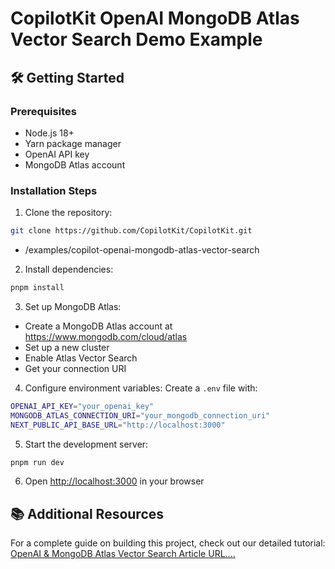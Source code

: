 # CopilotKit OpenAI MongoDB Atlas Vector Search Demo Example

## 🛠️ Getting Started

### Prerequisites

- Node.js 18+
- Yarn package manager
- OpenAI API key
- MongoDB Atlas account

### Installation Steps

1. Clone the repository:

```bash
git clone https://github.com/CopilotKit/CopilotKit.git

```

- /examples/copilot-openai-mongodb-atlas-vector-search

2. Install dependencies:

```bash
pnpm install
```

3. Set up MongoDB Atlas:

- Create a MongoDB Atlas account at https://www.mongodb.com/cloud/atlas
- Set up a new cluster
- Enable Atlas Vector Search
- Get your connection URI

4. Configure environment variables:
   Create a `.env` file with:

```bash
OPENAI_API_KEY="your_openai_key"
MONGODB_ATLAS_CONNECTION_URI="your_mongodb_connection_uri"
NEXT_PUBLIC_API_BASE_URL="http://localhost:3000"
```

5. Start the development server:

```bash
pnpm run dev
```

6. Open [http://localhost:3000](http://localhost:3000) in your browser

## 📚 Additional Resources

For a complete guide on building this project, check out our detailed tutorial:
[ OpenAI & MongoDB Atlas Vector Search Article URL....](url)
